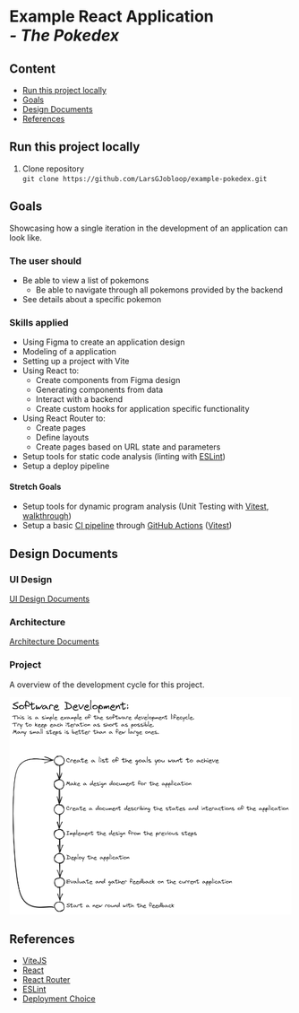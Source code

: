 # Example React Application<br>*- The Pokedex*

## Content

- [Run this project locally](#run-this-project-locally)
- [Goals](#goals)
- [Design Documents](#design-documents)
- [References](#references)

## Run this project locally

1. Clone repository<br> ```git clone https://github.com/LarsGJobloop/example-pokedex.git```

## Goals

Showcasing how a single iteration in the development of an application can look like.

### The user should

- Be able to view a list of pokemons
  - Be able to navigate through all pokemons provided by the backend
- See details about a specific pokemon

### Skills applied

- Using Figma to create an application design
- Modeling of a application
- Setting up a project with Vite
- Using React to:
  - Create components from Figma design
  - Generating components from data
  - Interact with a backend
  - Create custom hooks for application specific functionality
- Using React Router to:
  - Create pages
  - Define layouts
  - Create pages based on URL state and parameters
- Setup tools for static code analysis (linting with [ESLint](https://eslint.org/))
- Setup a deploy pipeline

#### Stretch Goals

- Setup tools for dynamic program analysis (Unit Testing with [Vitest](https://vitest.dev/), [walkthrough](https://www.robinwieruch.de/vitest-react-testing-library/))
- Setup a basic [CI pipeline](https://www.redhat.com/en/topics/devops/what-cicd-pipeline) through [GitHub Actions](https://docs.github.com/en/actions/quickstart) ([Vitest](https://vitest.dev/))

## Design Documents

### UI Design

[UI Design Documents](./docs/ui-design/ui-design.md)

### Architecture

[Architecture Documents](./docs/architecture/application-architecture.md)

### Project

A overview of the development cycle for this project.

![Project Design Cycle](./docs/development-cycle-2023-07-31-1058.png)

## References

- [ViteJS](https://vitejs.dev/)
- [React](https://react.dev/)
- [React Router](https://reactrouter.com/)
- [ESLint](https://eslint.org/)
- [Deployment Choice]()